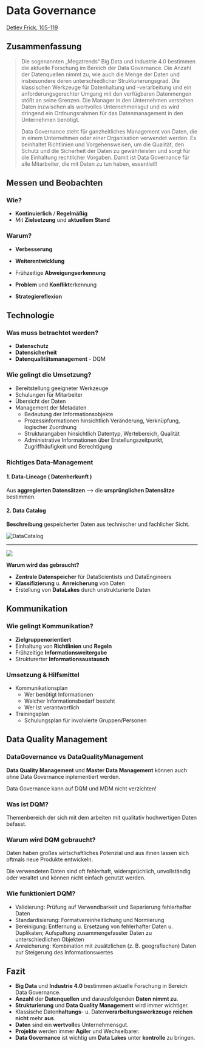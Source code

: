 # Data Governance

[Detlev Frick, 105-119](https://bibaccess.fh-landshut.de:2673/chapter/10.1007/978-3-658-33403-1_6)

## Zusammenfassung

>Die sogenannten „Megatrends“ Big Data und Industrie 4.0 bestimmen die aktuelle Forschung im Bereich der Data Governance. Die Anzahl der Datenquellen nimmt zu, wie auch die Menge der Daten und insbesondere deren unterschiedlicher Strukturierungsgrad. Die klassischen Werkzeuge für Datenhaltung und -verarbeitung und ein anforderungsgerechter Umgang mit den verfügbaren Datenmengen stößt an seine Grenzen. Die Manager in den Unternehmen verstehen Daten inzwischen als wertvolles Unternehmensgut und es wird dringend ein Ordnungsrahmen für das Datenmanagement in den Unternehmen benötigt.
>
>Data Governance steht für ganzheitliches Management von Daten, die in einem Unternehmen oder einer Organisation verwendet werden. Es beinhaltet Richtlinien und Vorgehensweisen, um die Qualität, den Schutz und die Sicherheit der Daten zu gewährleisten und sorgt für die Einhaltung rechtlicher Vorgaben. Damit ist Data Governance für alle Mitarbeiter, die mit Daten zu tun haben, essentiell!

## Messen und Beobachten

### Wie?

- **Kontinuierlich** / **Regelmäßig**
- Mit **Zielsetzung** und **aktuellem Stand**

### Warum?

- **Verbesserung**

- **Weiterentwicklung**

- Frühzeitige **Abweigungserkennung**

- **Problem** und **Konflikt**erkennung

- **Strategiereflexion**

## Technologie

### Was muss betrachtet werden?
- **Datenschutz**
- **Datensicherheit**
- **Datenqualitätsmanagement** - DQM

### Wie gelingt die Umsetzung?
- Bereitstellung geeigneter Werkzeuge
- Schulungen für Mitarbeiter
- Übersicht der Daten
- Management der Metadaten
  - Bedeutung der Informationsobjekte
  - Prozessinformationen hinsichtlich Veränderung, Verknüpfung, logischer Zuordnung
  - Strukturangaben hinsichtlich Datentyp, Wertebereich, Qualität
  - Administrative Informationen über Erstellungszeitpunkt, Zugriffhäufigkeit und Berechtigung

### Richtiges Data-Management

#### 1. Data-Lineage ( Datenherkunft )

Aus **aggregierten Datensätzen** --> die **ursprünglichen Datensätze** bestimmen.


#### 2. Data Catalog

**Beschreibung** gespeicherter Daten aus technischer und fachlicher Sicht.

![DataCatalog](https://media.springernature.com/full/springer-static/image/chp%3A10.1007%2F978-3-658-33403-1_6/MediaObjects/497047_1_De_6_Fig6_HTML.png?as=webp)

---

![](https://media.springernature.com/lw685/springer-static/image/chp%3A10.1007%2F978-3-658-33403-1_6/MediaObjects/497047_1_De_6_Fig7_HTML.png?as=webp)

**Warum wird das gebraucht?**

- **Zentrale Datenspeicher** für DataScientists und DataEngineers
- **Klassifizierung** u. **Anreicherung** von Daten
- Erstellung von **DataLakes** durch unstrukturierte Daten

## Kommunikation

### Wie gelingt Kommunikation?
- **Zielgruppenorientiert**
- Einhaltung von  **Richtlinien** und **Regeln**
- Frühzeitige **Informationsweitergabe**
- Strukturerter **Informationsaustausch**

### Umsetzung & Hilfsmittel

- Kommunikationsplan
  - Wer benötigt Informationen
  - Welcher Informationsbedarf besteht
  - Wer ist verantwortlich
- Trainingsplan
  - Schulungsplan für involvierte Gruppen/Personen

## Data Quality Management
### DataGovernance vs DataQualityManagement
**Data Quality Management** und **Master Data Management** können auch ohne Data Governance inplementiert werden.

Data Governance kann auf DQM und MDM nicht verzichten!

### Was ist DQM?

Themenbereich der sich mit dem arbeiten mit qualitativ hochwertigen Daten befasst.

### Warum wird DQM gebraucht?

Daten haben großes wirtschaftliches Potenzial und aus ihnen lassen sich oftmals neue Produkte entwickeln.

Die verwendeten Daten sind oft fehlerhaft, widersprüchlich, unvollständig oder veraltet und können nicht einfach genutzt werden.

### Wie funktioniert DQM?

- Validierung: Prüfung auf Verwendbarkeit und Separierung fehlerhafter Daten
- Standardisierung: Formatvereinheitlichung und Normierung
- Bereinigung: Entfernung u. Ersetzung von fehlerhafter Daten u. Duplikaten; Aufspaltung zusammengefasster Daten zu unterschiedlichen Objekten
- Anreicherung: Kombination mit zusätzlichen (z. B. geografischen) Daten zur Steigerung des Informationswertes


## Fazit

- **Big Data** und **Industrie 4.0** bestimmen aktuelle Forschung in Bereich Data Governance.
- **Anzahl** der **Datenquellen** und darausfolgenden **Daten** **nimmt zu**.
- **Strukturierung** und **Data Quality Management** wird immer wichtiger.
- Klassische Daten**haltungs**- u. Daten**verarbeitungswerkzeuge** **reichen** **nicht** mehr **aus**.
- **Daten** sind ein **wertvoll**es Unternehmensgut.
- **Projekte** werden immer **Agil**er und Wechselbarer.
- **Data Governance** ist wichtig um **Data Lakes** unter **kontrolle** zu bringen.